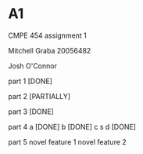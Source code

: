 # A1
CMPE 454 assignment 1

Mitchell Graba 20056482

Josh O'Connor 

part 1 [DONE]

part 2 [PARTIALLY]

part 3 [DONE]

part 4
a [DONE]
b [DONE]
c   s
d [DONE]

part 5
novel feature 1
novel feature 2
